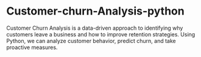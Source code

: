 # Customer-churn-Analysis-python
Customer Churn Analysis is a data-driven approach to identifying why customers leave a business and how to improve retention strategies. Using Python, we can analyze customer behavior, predict churn, and take proactive measures.
